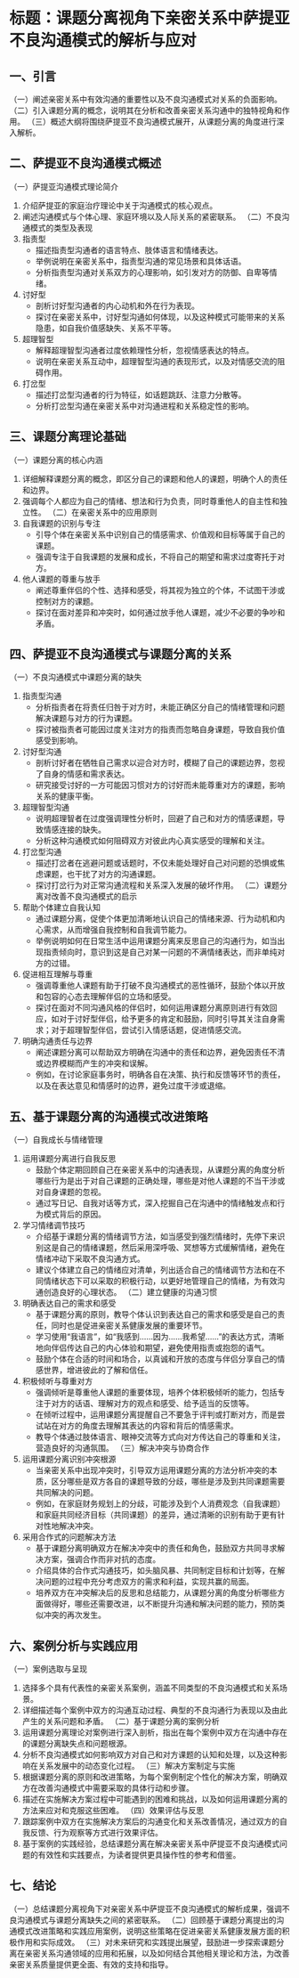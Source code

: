 # 标题：课题分离视角下亲密关系中萨提亚不良沟通模式的解析与应对

## 一、引言
（一）阐述亲密关系中有效沟通的重要性以及不良沟通模式对关系的负面影响。
（二）引入课题分离的概念，说明其在分析和改善亲密关系沟通中的独特视角和作用。
（三）概述大纲将围绕萨提亚不良沟通模式展开，从课题分离的角度进行深入解析。

## 二、萨提亚不良沟通模式概述
（一）萨提亚沟通模式理论简介
1. 介绍萨提亚的家庭治疗理论中关于沟通模式的核心观点。
2. 阐述沟通模式与个体心理、家庭环境以及人际关系的紧密联系。
（二）不良沟通模式的类型及表现
1. 指责型
    - 描述指责型沟通者的语言特点、肢体语言和情绪表达。
    - 举例说明在亲密关系中，指责型沟通的常见场景和具体话语。
    - 分析指责型沟通对关系双方的心理影响，如引发对方的防御、自卑等情绪。
2. 讨好型
    - 剖析讨好型沟通者的内心动机和外在行为表现。
    - 探讨在亲密关系中，讨好型沟通如何体现，以及这种模式可能带来的关系隐患，如自我价值感缺失、关系不平等。
3. 超理智型
    - 解释超理智型沟通者过度依赖理性分析，忽视情感表达的特点。
    - 说明在亲密关系互动中，超理智型沟通的表现形式，以及对情感交流的阻碍作用。
4. 打岔型
    - 描述打岔型沟通者的行为特征，如话题跳跃、注意力分散等。
    - 分析打岔型沟通在亲密关系中对沟通进程和关系稳定性的影响。

## 三、课题分离理论基础
（一）课题分离的核心内涵
1. 详细解释课题分离的概念，即区分自己的课题和他人的课题，明确个人的责任和边界。
2. 强调每个人都应为自己的情绪、想法和行为负责，同时尊重他人的自主性和独立性。
（二）在亲密关系中的应用原则
1. 自我课题的识别与专注
    - 引导个体在亲密关系中识别自己的情感需求、价值观和目标等属于自己的课题。
    - 强调专注于自我课题的发展和成长，不将自己的期望和需求过度寄托于对方。
2. 他人课题的尊重与放手
    - 阐述尊重伴侣的个性、选择和感受，将其视为独立的个体，不试图干涉或控制对方的课题。
    - 探讨在面对差异和冲突时，如何通过放手他人课题，减少不必要的争吵和矛盾。

## 四、萨提亚不良沟通模式与课题分离的关系
（一）不良沟通模式中课题分离的缺失
1. 指责型沟通
    - 分析指责者在将责任归咎于对方时，未能正确区分自己的情绪管理和问题解决课题与对方的行为课题。
    - 探讨被指责者可能因过度关注对方的指责而忽略自身课题，导致自我价值感受到影响。
2. 讨好型沟通
    - 剖析讨好者在牺牲自己需求以迎合对方时，模糊了自己的课题边界，忽视了自身的情感和需求表达。
    - 研究接受讨好的一方可能因习惯对方的讨好而未能尊重对方的课题，影响关系的健康平衡。
3. 超理智型沟通
    - 说明超理智者在过度强调理性分析时，回避了自己和对方的情感课题，导致情感连接的缺失。
    - 分析这种沟通模式如何阻碍双方对彼此内心真实感受的理解和关注。
4. 打岔型沟通
    - 描述打岔者在逃避问题或话题时，不仅未能处理好自己对问题的恐惧或焦虑课题，也干扰了对方的沟通课题。
    - 探讨打岔行为对正常沟通流程和关系深入发展的破坏作用。
（二）课题分离对改善不良沟通模式的启示
1. 帮助个体建立自我认知
    - 通过课题分离，促使个体更加清晰地认识自己的情绪来源、行为动机和内心需求，从而增强自我控制和自我调节能力。
    - 举例说明如何在日常生活中运用课题分离来反思自己的沟通行为，如当出现指责倾向时，意识到这是自己对某一问题的不满情绪表达，而非单纯对方的过错。
2. 促进相互理解与尊重
    - 强调尊重他人课题有助于打破不良沟通模式的恶性循环，鼓励个体以开放和包容的心态去理解伴侣的立场和感受。
    - 探讨在面对不同沟通风格的伴侣时，如何运用课题分离原则进行有效回应，如对于讨好型伴侣，给予更多的肯定和鼓励，同时引导其关注自身需求；对于超理智型伴侣，尝试引入情感话题，促进情感交流。
3. 明确沟通责任与边界
    - 阐述课题分离可以帮助双方明确在沟通中的责任和边界，避免因责任不清或边界模糊而产生的冲突和误解。
    - 例如，在讨论家庭事务时，明确各自在决策、执行和反馈等环节的责任，以及在表达意见和情感时的边界，避免过度干涉或退缩。

## 五、基于课题分离的沟通模式改进策略
（一）自我成长与情绪管理
1. 运用课题分离进行自我反思
    - 鼓励个体定期回顾自己在亲密关系中的沟通表现，从课题分离的角度分析哪些行为是出于对自己课题的正确处理，哪些是对他人课题的不当干涉或对自身课题的忽视。
    - 通过写日记、自我对话等方式，深入挖掘自己在沟通中的情绪触发点和行为模式背后的原因。
2. 学习情绪调节技巧
    - 介绍基于课题分离的情绪调节方法，如当感受到强烈情绪时，先停下来识别这是自己的情绪课题，然后采用深呼吸、冥想等方式缓解情绪，避免在情绪冲动下采取不良沟通方式。
    - 建议个体建立自己的情绪应对清单，列出适合自己的情绪调节方法和在不同情绪状态下可以采取的积极行动，以更好地管理自己的情绪，为有效沟通创造良好的心理状态。
（二）建立健康的沟通习惯
1. 明确表达自己的需求和感受
    - 基于课题分离的原则，教导个体认识到表达自己的需求和感受是自己的责任，同时也是促进亲密关系健康发展的重要环节。
    - 学习使用“我语言”，如“我感到……因为……我希望……”的表达方式，清晰地向伴侣传达自己的内心体验和期望，避免使用指责或抱怨的语气。
    - 鼓励个体在合适的时间和场合，以真诚和开放的态度与伴侣分享自己的情感世界，增进彼此的了解和信任。
2. 积极倾听与尊重对方
    - 强调倾听是尊重他人课题的重要体现，培养个体积极倾听的能力，包括专注于对方的话语、理解对方的观点和感受、给予适当的反馈等。
    - 在倾听过程中，运用课题分离提醒自己不要急于评判或打断对方，而是尝试站在对方的角度去理解其表达的内容和背后的情感需求。
    - 教导个体通过肢体语言、眼神交流等方式向对方传达自己的尊重和关注，营造良好的沟通氛围。
（三）解决冲突与协商合作
1. 运用课题分离识别冲突根源
    - 当亲密关系中出现冲突时，引导双方运用课题分离的方法分析冲突的本质，区分哪些是双方各自的课题导致的分歧，哪些是涉及到共同课题需要共同解决的问题。
    - 例如，在家庭财务规划上的分歧，可能涉及到个人消费观念（自我课题）和家庭共同经济目标（共同课题）的差异，通过清晰的识别有助于更有针对性地解决冲突。
2. 采用合作式的问题解决方法
    - 基于课题分离明确双方在解决冲突中的责任和角色，鼓励双方共同寻求解决方案，强调合作而非对抗的态度。
    - 介绍具体的合作式沟通技巧，如头脑风暴、共同制定目标和计划等，在解决问题的过程中充分考虑双方的需求和利益，实现共赢的局面。
    - 培养双方在冲突解决后的反思和总结能力，从课题分离的角度分析哪些方面做得好，哪些还需要改进，以不断提升沟通和解决问题的能力，预防类似冲突的再次发生。

## 六、案例分析与实践应用
（一）案例选取与呈现
1. 选择多个具有代表性的亲密关系案例，涵盖不同类型的不良沟通模式和关系场景。
2. 详细描述每个案例中双方的沟通互动过程、典型的不良沟通行为表现以及由此产生的关系问题和矛盾。
（二）基于课题分离的案例分析
1. 运用课题分离理论对案例进行深入剖析，指出在每个案例中双方在沟通中存在的课题分离缺失点和问题根源。
2. 分析不良沟通模式如何影响双方对自己和对方课题的认知和处理，以及这种影响在关系发展中的动态变化过程。
（三）解决方案制定与实施
1. 根据课题分离的原则和改进策略，为每个案例制定个性化的解决方案，明确双方在改善沟通模式中需要采取的具体行动和步骤。
2. 描述在实施解决方案过程中可能遇到的困难和挑战，以及如何运用课题分离的方法来应对和克服这些困难。
（四）效果评估与反思
1. 跟踪案例中双方在实施解决方案后的沟通变化和关系改善情况，通过双方的自我反馈、行为观察等方式进行效果评估。
2. 基于案例的实践经验，总结课题分离在解决亲密关系中萨提亚不良沟通模式问题的有效性和实践要点，为读者提供更具操作性的参考和借鉴。

## 七、结论
（一）总结课题分离视角下对亲密关系中萨提亚不良沟通模式的解析成果，强调不良沟通模式与课题分离缺失之间的紧密联系。
（二）回顾基于课题分离提出的沟通模式改进策略和实践应用案例，说明这些策略在促进亲密关系健康发展方面的积极作用和实际成效。
（三）对未来研究和实践提出展望，鼓励进一步探索课题分离在亲密关系沟通领域的应用和拓展，以及如何结合其他相关理论和方法，为改善亲密关系质量提供更全面、有效的支持和指导。
